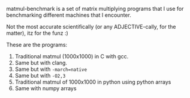 matmul-benchmark is a set of matrix multiplying programs that I use for 
benchmarking different machines that I encounter.

Not the most accurate scientifically (or any ADJECTIVE-cally, for the matter),
itz for the funz :)

These are the programs:

1. Traditional matmul (1000x1000) in C with gcc.
2. Same but with clang.
2. Same but with `-march=native`
3. Same but with `-O2,3`
4. Traditional matmul of 1000x1000 in python using python arrays
5. Same with numpy arrays
